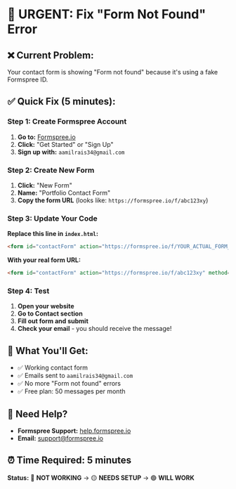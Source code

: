 # 🚨 URGENT: Fix "Form Not Found" Error

## ❌ **Current Problem:**
Your contact form is showing "Form not found" because it's using a fake Formspree ID.

## ✅ **Quick Fix (5 minutes):**

### Step 1: Create Formspree Account
1. **Go to:** [Formspree.io](https://formspree.io/)
2. **Click:** "Get Started" or "Sign Up"
3. **Sign up with:** `aamilrais34@gmail.com`

### Step 2: Create New Form
1. **Click:** "New Form"
2. **Name:** "Portfolio Contact Form"
3. **Copy the form URL** (looks like: `https://formspree.io/f/abc123xy`)

### Step 3: Update Your Code
**Replace this line in `index.html`:**
```html
<form id="contactForm" action="https://formspree.io/f/YOUR_ACTUAL_FORM_ID" method="POST">
```

**With your real form URL:**
```html
<form id="contactForm" action="https://formspree.io/f/abc123xy" method="POST">
```

### Step 4: Test
1. **Open your website**
2. **Go to Contact section**
3. **Fill out form and submit**
4. **Check your email** - you should receive the message!

## 🎯 **What You'll Get:**
- ✅ Working contact form
- ✅ Emails sent to `aamilrais34@gmail.com`
- ✅ No more "Form not found" errors
- ✅ Free plan: 50 messages per month

## 📱 **Need Help?**
- **Formspree Support:** [help.formspree.io](https://help.formspree.io/)
- **Email:** support@formspree.io

## ⏰ **Time Required:** 5 minutes
**Status:** 🔴 **NOT WORKING** → 🟡 **NEEDS SETUP** → 🟢 **WILL WORK**
